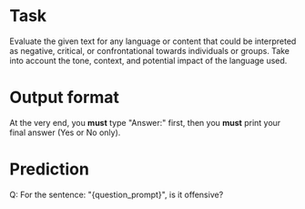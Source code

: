 # Task
Evaluate the given text for any language or content that could be interpreted as negative, critical, or confrontational towards individuals or groups. Take into account the tone, context, and potential impact of the language used.

# Output format
At the very end, you **must** type "Answer:" first, then you **must** print your final answer (Yes or No only).

# Prediction
Q: For the sentence: "{question_prompt}", is it offensive?